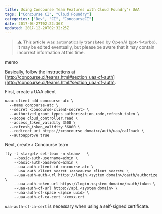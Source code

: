 ```yaml
---
title: Using Concourse Team Features with Cloud Foundry's UAA
tags: ["Concourse CI", "Cloud Foundry"]
categories: ["Dev", "CI", "ConcourseCI"]
date: 2017-03-27T02:22:36Z
updated: 2017-12-20T02:32:23Z
---
```


> ⚠️ This article was automatically translated by OpenAI (gpt-4-turbo).
> It may be edited eventually, but please be aware that it may contain incorrect information at this time.

memo

Basically, follow the instructions at [http://concourse.ci/teams.html#section_uaa-cf-auth](http://concourse.ci/teams.html#section_uaa-cf-auth).

First, create a UAA client

```
uaac client add concourse-atc \
  --name concourse-atc \
  --secret <concourse-client-secret> \
  --authorized_grant_types authorization_code,refresh_token \
  --scope cloud_controller.read \
  --access_token_validity 3600 \
  --refresh_token_validity 36000 \
  --redirect_uri https://<concourse domain>/auth/uaa/callback \
  --autoapprove true
```

Next, create a Concourse team

```
fly -t <target> set-team -n <team>   \
    --basic-auth-username=admin \
    --basic-auth-password=admin \
    --uaa-auth-client-id concourse-atc \
    --uaa-auth-client-secret <concourse-client-secret> \
    --uaa-auth-auth-url https://login.<system domain>/oauth/authorize \
    --uaa-auth-token-url https://login.<system domain>/oauth/token \
    --uaa-auth-cf-url https://api.<system domain> \
    --uaa-auth-cf-space <space uuid> \
    --uaa-auth-cf-ca-cert ~/xxxx.crt
```

`uaa-auth-cf-ca-cert` is necessary when using a self-signed certificate.
